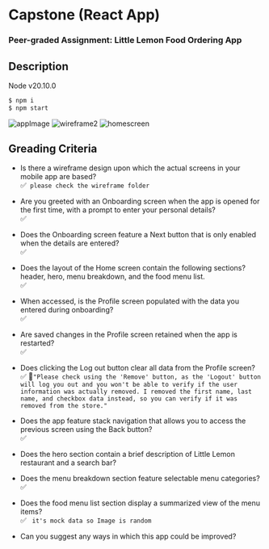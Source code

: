 
# Capstone (React App)
### Peer-graded Assignment: Little Lemon Food Ordering App

## Description
Node v20.10.0
```bash
$ npm i 
$ npm start
```


![appImage](https://github.com/Cosmo2357/CapstoneReactApp/assets/37522195/9a8404eb-fbe7-4686-8a51-7dc3684f1f87)
![wireframe2](https://github.com/Cosmo2357/CapstoneReactApp/assets/37522195/6da68bf9-94b3-4982-8062-c160f53c82d4)
![homescreen](https://github.com/Cosmo2357/CapstoneReactApp/assets/37522195/9accba65-9d26-4c50-86e2-72fcb73f785b)

## Greading Criteria
- Is there a wireframe design upon which the actual screens in your mobile app are based?  
✅` please check the wireframe folder`

- Are you greeted with an Onboarding screen when the app is opened for the first time, with a prompt to enter your personal details?  
✅

- Does the Onboarding screen feature a Next button that is only enabled when the details are entered?  
✅

- Does the layout of the Home screen contain the following sections? header, hero, menu breakdown, and the food menu list.  
✅

- When accessed, is the Profile screen populated with the data you entered during onboarding?  
✅

- Are saved changes in the Profile screen retained when the app is restarted?  
✅

- Does clicking the Log out button clear all data from the Profile screen?  
✅
🚨`"Please check using the 'Remove' button, as the 'Logout' button will log you out and you won't be able to verify if the user information was actually removed. I removed the first name, last name, and checkbox data instead, so you can verify if it was removed from the store."`

- Does the app feature stack navigation that allows you to access the previous screen using the Back button?  
✅

- Does the hero section contain a brief description of Little Lemon restaurant and a search bar?  

- Does the menu breakdown section feature selectable menu categories?  
✅

- Does the food menu list section display a summarized view of the menu items?  
✅
` it's mock data so Image is random`

- Can you suggest any ways in which this app could be improved?  

